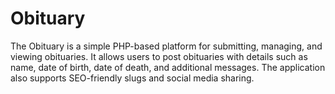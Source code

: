 # Obituary
The Obituary is a simple PHP-based platform for submitting, managing, and viewing obituaries. It allows users to post obituaries with details such as name, date of birth, date of death, and additional messages. The application also supports SEO-friendly slugs and social media sharing.
